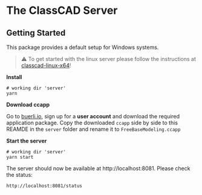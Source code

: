# The ClassCAD Server

## Getting Started

This package provides a default setup for Windows systems.

> ⚠️ To get started with the linux server please follow the instructions at [classcad-linux-x64](https://www.npmjs.com/package/@awvinf/classcad-linux-x64)!

**Install**

```
# working dir 'server'
yarn
```

**Download ccapp**

Go to [buerli.io](https://buerli.io), sign up for a **user account** and download the required application package. Copy the downloaded `ccapp` side by side to this REAMDE in the `server` folder and rename it to `FreeBaseModeling.ccapp`

**Start the server**

```
# working dir 'server'
yarn start
```

The server should now be available at http://localhost:8081. Please check the status:

```
http://localhost:8081/status
```
